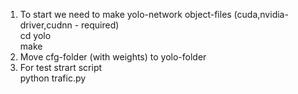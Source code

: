 1) To start we need to make yolo-network object-files (cuda,nvidia-driver,cudnn - required)
<br />cd yolo
<br />make <br />
2) Move cfg-folder (with weights) to yolo-folder
3) For test strart script 
<br />python trafic.py <br />
